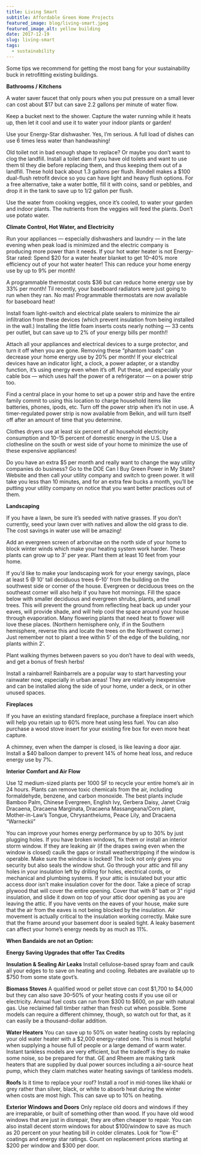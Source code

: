 ```yaml
---
title: Living Smart
subtitle: Affordable Green Home Projects
featured_image: blog/living-smart.jpeg
featured_image_alt: yellow building
date: 2017-12-19
slug: living-smart
tags:
  - sustainability
---
```


Some tips we recommend for getting the most bang for your sustainability buck in retrofitting existing buildings.

**Bathrooms / Kitchens**

A water saver faucet that only pours when you put pressure on a small lever can cost about $17 but can save 2.2 gallons per minute of water flow.

Keep a bucket next to the shower. Capture the water running while it heats up, then let it cool and use it to water your indoor plants or garden!

Use your Energy-Star dishwasher. Yes, I’m serious. A full load of dishes can use 6 times less water than handwashing!

Old toilet not in bad enough shape to replace? Or maybe you don’t want to clog the landfill. Install a toilet dam if you have old toilets and want to use them til they die before replacing them, and thus keeping them out of a landfill. These hold back about 1.3 gallons per flush. Rondell makes a $100 dual-flush retrofit device so you can have light and heavy flush options. For a free alternative, take a water bottle, fill it with coins, sand or pebbles, and drop it in the tank to save up to 1/2 gallon per flush.

Use the water from cooking veggies, once it’s cooled, to water your garden and indoor plants. The nutrients from the veggies will feed the plants. Don’t use potato water.

**Climate Control, Hot Water, and Electricity**

Run your appliances — especially dishwashers and laundry — in the late evening when peak load is minimized and the electric company is producing more power than it needs.
If your hot water heater is not Energy-Star rated: Spend $20 for a water heater blanket to get 10–40% more efficiency out of your hot water heater! This can reduce your home energy use by up to 9% per month!

A programmable thermostat costs $36 but can reduce home energy use by 33% per month! Til recently, your baseboard radiators were just going to run when they ran. No mas! Programmable thermostats are now available for baseboard heat!

Install foam light-switch and electrical plate sealers to minimize the air infiltration from these devices (which prevent insulation from being installed in the wall.) Installing the little foam inserts costs nearly nothing — 33 cents per outlet, but can save up to 2% of your energy bills per month!!

Attach all your appliances and electrical devices to a surge protector, and turn it off when you are gone. Removing these “phantom loads” can decrease your home energy use by 20% per month! If your electrical devices have an indicator light, a clock, a power adapter, or a standby function, it’s using energy even when it’s off. Put these, and especially your cable box — which uses half the power of a refrigerator — on a power strip too.

Find a central place in your home to set up a power strip and have the entire family commit to using this location to charge household items like batteries, phones, ipods, etc. Turn off the power strip when it’s not in use. A timer-regulated power strip is now available from Belkin, and will turn itself off after an amount of time that you determine.

Clothes dryers use at least six percent of all household electricity consumption and 10–15 percent of domestic energy in the U.S. Use a clothesline on the south or west side of your home to minimize the use of these expensive appliances!

Do you have an extra $5 per month and really want to change the way utility companies do business? Go to the DOE Can I Buy Green Power in My State? Website and then call your utility company and switch to green power. It will take you less than 10 minutes, and for an extra few bucks a month, you’ll be putting your utility company on notice that you want better practices out of them.

**Landscaping**

If you have a lawn, be sure it’s seeded with native grasses. If you don’t currently, seed your lawn over with natives and allow the old grass to die. The cost savings in water use will be amazing!

Add an evergreen screen of arborvitae on the north side of your home to block winter winds which make your heating system work harder. These plants can grow up to 3' per year. Plant them at least 10 feet from your home.

If you’d like to make your landscaping work for your energy savings, place at least 5 @ 10' tall deciduous trees 6–10' from the building on the southwest side or corner of the house. Evergreen or deciduous trees on the southeast corner will also help if you have hot mornings. Fill the space below with smaller deciduous and evergreen shrubs, plants, and small trees. This will prevent the ground from reflecting heat back up under your eaves, will provide shade, and will help cool the space around your house through evaporation. Many flowering plants that need heat to flower will love these places. (Northern hemisphere only, if in the Southern hemisphere, reverse this and locate the trees on the Northwest corner.) Just remember not to plant a tree within 5' of the edge of the building, nor plants within 2'.

Plant walking thymes between pavers so you don’t have to deal with weeds, and get a bonus of fresh herbs!

Install a rainbarrel! Rainbarrels are a popular way to start harvesting your rainwater now, especially in urban areas! They are relatively inexpensive and can be installed along the side of your home, under a deck, or in other unused spaces.

**Fireplaces**

If you have an existing standard fireplace, purchase a fireplace insert which will help you retain up to 60% more heat using less fuel. You can also purchase a wood stove insert for your existing fire box for even more heat capture.

A chimney, even when the damper is closed, is like leaving a door ajar. Install a $40 balloon damper to prevent 14% of home heat loss, and reduce energy use by 7%.

**Interior Comfort and Air Flow**

Use 12 medium-sized plants per 1000 SF to recycle your entire home’s air in 24 hours. Plants can remove toxic chemicals from the air, including formaldehyde, benzene, and carbon monoxide. The best plants include Bamboo Palm, Chinese Evergreen, English Ivy, Gerbera Daisy, Janet Craig Dracaena, Dracaena Marginata, Dracaena Massangeana/Corn plant, Mother-in-Law’s Tongue, Chrysantheiums, Peace Lily, and Dracaena “Warneckii”

You can improve your homes energy performance by up to 30% by just plugging holes. If you have broken windows, fix them or install an interior storm window. If they are leaking air (if the drapes swing even when the window is closed) caulk the gaps or install weatherstripping if the window is operable. Make sure the window is locked! The lock not only gives you security but also seals the window shut. Go through your attic and fill any holes in your insulation left by drilling for holes, electrical cords, or mechanical and plumbing systems. If your attic is insulated but your attic access door isn’t make insulation cover for the door. Take a piece of scrap plywood that will cover the entire opening. Cover that with 8" batt or 3" rigid insulation, and slide it down on top of your attic door opening as you are leaving the attic. If you have vents on the eaves of your house, make sure that the air from the eaves is not being blocked by the insulation. Air movement is actually critical to the insulation working correctly. Make sure that the frame around your basement door is sealed tight. A leaky basement can affect your home’s energy needs by as much as 11%.

**When Bandaids are not an Option:**

**Energy Saving Upgrades that offer Tax Credits**

**Insulation & Sealing Air Leaks**
Install cellulose-based spray foam and caulk all your edges to to save on heating and cooling. Rebates are available up to $750 from some state govt’s.

**Biomass Stoves**
A qualified wood or pellet stove can cost $1,700 to $4,000 but they can also save 30–50% of your heating costs if you use oil or electricity. Annual fuel costs can run from $300 to $600, on par with natural gas. Use reclaimed fall timber rather than fresh cut when possible. Some models can require a different chimney, though, so watch out for that, as it can easily be a thousand-dollar addition.

**Water Heaters**
You can save up to 50% on water heating costs by replacing your old water heater with a $2,000 energy-rated one. This is most helpful when supplying a house full of people or a large demand of warm water. Instant tankless models are very efficient, but the tradeoff is they do make some noise, so be prepared for that. GE and Rheem are making tank heaters that are supplied by dual power sources including a air-source heat pump, which they claim matches water heating savings of tankless models.

**Roofs**
Is it time to replace your roof? Install a roof in mid-tones like khaki or grey rather than silver, black, or white to absorb heat during the winter when costs are most high. This can save up to 10% on heating.

**Exterior Windows and Doors**
Only replace old doors and windows if they are irreparable, or built of something other than wood. If you have old wood windows that are just in disrepair, they are often cheaper to repair. You can also install decent storm windows for about $100/window to save as much as 20 percent on your heating bill in colder climates. Look for “low-E” coatings and energy star ratings. Count on replacement prices starting at $200 per window and $300 per door.
